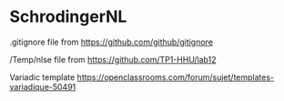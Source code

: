 # SchrodingerNL

.gitignore file from https://github.com/github/gitignore

/Temp/nlse file from https://github.com/TP1-HHU/lab12

Variadic template
https://openclassrooms.com/forum/sujet/templates-variadique-50491

